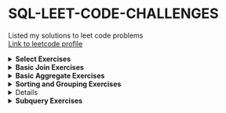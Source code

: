 # SQL-LEET-CODE-CHALLENGES<br>
Listed my solutions to leet code problems<br>
[Link to leetcode profile](https://leetcode.com/u/sebasbaquero/)
<details>
  <summary><b>Select Exercises</b></summary>
  <ol>
    <li>Recyclable and Low Fat Products <span><a href="https://github.com/sebastianBaquero98/Recyclable-and-Low-Fat-Products">View Solution</a></span></li>
    <li>Find Customer Referee <span><a href="https://github.com/sebastianBaquero98/Find-Customer-Referee">View Solution</a></span></li>
    <li>Big Countries <span><a href="https://github.com/sebastianBaquero98/Big-Countries">View Solution</a></span></li>
    <li>Article Views I <span><a href="https://github.com/sebastianBaquero98/Article-Views-I">View Solution</a></span></li>
    <li>Invalid Tweets <span><a href="https://github.com/sebastianBaquero98/Invalid-Tweets">View Solution</a></span></li>
  </ol>
</details>

<details>
  <summary><b>Basic Join Exercises</b></summary>
  <ol>
    <li>Replace Employee ID with The Unique Identifier <span><a href="https://github.com/sebastianBaquero98/Replace-Employee-ID-with-The-Unique-Identifier">View Solution</a></span></li>
    <li>Product Sales Analysis I <span><a href="https://github.com/sebastianBaquero98/Product-Sales-Analysis-I">View Solution</a></span></li>
    <li>Customer Who Visited but Did Not Make Any Transactions <span><a href="https://github.com/sebastianBaquero98/Customer-Who-Visited-but-Did-Not-Make-Any-Transactions">View Solution</a></span></li>
    <li>Rising Temperature <span><a href="https://github.com/sebastianBaquero98/Rising-Temperature">View Solution</a></span></li>
    <li>Average Time of Process per Machine <span><a href="https://github.com/sebastianBaquero98/Average-Time-of-Process-per-Machine">View Solution</a></span></li>
    <li>Employee Bonus <span><a href="https://github.com/sebastianBaquero98/Employee-Bonus">View Solution</a></span></li>
    <li>Students and Examinations <span><a href="https://github.com/sebastianBaquero98/Students-and-Examinations/tree/main">View Solution</a></span></li> 
    <li>Managers with at Least 5 Direct Report <span><a href="https://github.com/sebastianBaquero98/Managers-with-at-Least-5-Direct-Reports">View Solution</a></span></li>
    <li>Confirmation Rate <span><a href="https://github.com/sebastianBaquero98/Confirmation-Rate">View Solution</a></span></li>
  </ol>
</details>

<details>
  <summary><b>Basic Aggregate Exercises</b></summary>
  <ol>
    <li>Not Boring Movies <span><a href="https://github.com/sebastianBaquero98/Not-Boring-Movies">View Solution</a></span></li>
    <li>Average Selling Price <span><a href="https://github.com/sebastianBaquero98/Average-Selling-Price">View Solution</a></span></li>
    <li>Project Employees I <span><a href="https://github.com/sebastianBaquero98/Project-Employees-I">View Solution</a></span></li>
    <li>Percentage of Users Attended a Contest <span><a href="https://github.com/sebastianBaquero98/Percentage-of-Users-Attended-a-Contest">View Solution</a></span></li>
    <li>Queries Quality and Percentage <span><a href="https://github.com/sebastianBaquero98/Queries-Quality-and-Percentage">View Solution</a></span></li>
    <li>Monthly Transactions I <span><a href="https://github.com/sebastianBaquero98/Monthly-Transactions-I">View Solution</a></span></li>
    <li>Immediate Food Delivery II <span><a href="https://github.com/sebastianBaquero98/Immediate-Food-Delivery-II">View Solution</a></span></li>
    <li>Game Play Analysis IV <span><a href="https://github.com/sebastianBaquero98/Game-Play-Analysis-IV">View Solution</a></span></li>
  </ol>
</details>

<details>
  <summary><b>Sorting and Grouping Exercises</b></summary>
  <ol>
     <li>Number of Unique Subjects Taught by Each Teacher <span><a href="https://github.com/sebastianBaquero98/Number-of-Unique-Subjects-Taught-by-Each-Teacher">View Solution</a></span></li>
    <li>User Activity for the Past 30 Days I <span><a href="https://github.com/sebastianBaquero98/User-Activity-for-the-Past-30-Days-I">View Solution</a></span></li>
    <li>Product Sales Analysis III <span><a href="https://github.com/sebastianBaquero98/Product-Sales-Analysis-III">View Solution</a></span></li>
    <li>Classes More Than 5 Students <span><a href="https://github.com/sebastianBaquero98/Classes-More-Than-5-Students">View Solution</a></span></li>
    <li>Find Followers Count <span><a href="https://github.com/sebastianBaquero98/Find-Followers-Count">View Solution</a></span></li>
    <li>Biggest Single Number <span><a href="https://github.com/sebastianBaquero98/Biggest-Single-Number">View Solution</a></span></li>
    <li>Customers Who Bought All Products <span><a href="https://github.com/sebastianBaquero98/Customers-Who-Bought-All-Products">View Solution</
  </ol>
</details>

<details>
  <summary><b>Advanced Select and Joins Exercises</b></summary>
  <ol>
     <li>The Number of Employees Which Report to Each Employee <span><a href="https://github.com/sebastianBaquero98/The-Number-of-Employees-Which-Report-to-Each-Employee">View Solution</a></span></li>
    <li>Primary Department for Each Employee <span><a href="https://github.com/sebastianBaquero98/Primary-Department-for-Each-Employee">View Solution</a></span></li>
    <li>Triangle Judgement <span><a href="https://github.com/sebastianBaquero98/Triangle-Judgement">View Solution</a></span></li>
    <li>Consecutive Numbers <span><a href="https://github.com/sebastianBaquero98/Consecutive-Numbers">View Solution</a></span></li>
    <li>Product Price at a Given Date <span><a href="https://github.com/sebastianBaquero98/Product-Price-at-a-Given-Date">View Solution</a></span></li>
    <li>Last Person to Fit in the Bus <span><a href="https://github.com/sebastianBaquero98/Last-Person-to-Fit-in-the-Bus">View Solution</a></span></li>
    <li>Count Salary Categories <span><a href="https://github.com/sebastianBaquero98/Count-Salary-Categories">View Solution</a></span></li>
  </ol>
</details>

<details>
  <summary><b>Subquery Exercises</b></summary>
  <ol>
    <li>Employees Whose Manager Left the Company <span><a href="https://github.com/sebastianBaquero98/Employees-Whose-Manager-Left-the-Company">View Solution</a></span></li>
    <li>Exchange Seats <span><a href="https://github.com/sebastianBaquero98/Exchange-Seats">View Solution</a></span></li>
    <li>Movie Rating <span><a href="https://github.com/sebastianBaquero98/Movie-Rating">View Solution</a></span></li>
    <li>Restaurant Growth <span><a href="https://github.com/sebastianBaquero98/Restaurant-Growth">View Solution</a></span></li>
    <li>Friend Requests II: Who Has the Most Friends <span><a href="https://github.com/sebastianBaquero98/Friend-Requests-II-Who-Has-the-Most-Friends">View Solution</a></span></li>
    <li>Investments in 2016 <span><a href="https://github.com/sebastianBaquero98/Investments-in-2016">View Solution</a></span></li>
    <li>Department Top Three Salaries <span><a href="https://github.com/sebastianBaquero98/Department-Top-Three-Salaries">View Solution</a></span></li>
  </ol>
</details>




